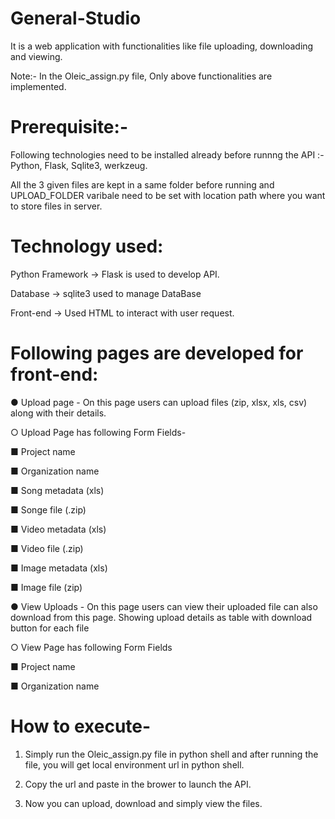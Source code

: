 # General-Studio
It is a web application with functionalities like file uploading, downloading and viewing.

Note:- In the Oleic_assign.py file, Only above functionalities are implemented. 

# Prerequisite:-
Following technologies need to be installed already before runnng the API :- Python, Flask, Sqlite3, werkzeug.

All the 3 given files are kept in a same folder before running and UPLOAD_FOLDER varibale need to be set with location path where you want to store files in server.  

# Technology used:
Python Framework → Flask is used to develop API.

Database → sqlite3 used to manage DataBase

Front-end → Used HTML to interact with user request.

# Following pages are developed for front-end:

● Upload page - On this page users can upload files (zip, xlsx, xls, csv) along with their details.

○ Upload Page has following Form Fields-

■ Project name

■ Organization name

■ Song metadata (xls)

■ Songe file (.zip)

■ Video metadata (xls)

■ Video file (.zip)

■ Image metadata (xls)

■ Image file (zip)


● View Uploads - On this page users can view their uploaded file can also download from this page. Showing upload details as table with download button for each file

○ View Page has following Form Fields

■ Project name

■ Organization name

# How to execute-
1. Simply run the Oleic_assign.py file in python shell and after running the file, you will get local environment url in python shell.

2. Copy the url and paste in the brower to launch the API.

3. Now you can upload, download and simply view the files.
